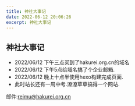 ```yaml
---
title: 神社大事记
date: 2022-06-12 20:06:26
excerpt: 神社大事记
---
```



## 神社大事记

- 2022/06/12 下午三点买到了hakurei.org.cn的域名
- 2022/06/12 下午5点给域名搞了个企业邮箱.
- 2022/06/12 晚上十点半使用hexo构建完成页面.
- 此时站长还有一周中考.潦潦草草搞得一个网站.

邮件:[reimu@hakurei.org.cn](mailto:reimu@hakurei.org.cn)
